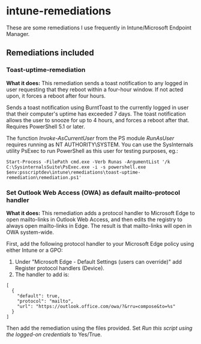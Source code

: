 # intune-remediations

These are some remediations I use frequently in Intune/Microsoft Endpoint Manager.

## Remediations included

### Toast-uptime-remediation
**What it does:** This remediation sends a toast notification to any logged in user requesting that they reboot within a four-hour window. If not acted upon, it forces a reboot after four hours.

Sends a toast notification using BurntToast to the currently logged in user that their computer's uptime has exceeded 7 days. The toast notification allows the user to snooze for up to 4 hours, and forces a reboot after that.
Requires PowerShell 5.1 or later.

The function *Invoke-AsCurrentUser* from the PS module *RunAsUser* requires running as NT AUTHORITY\SYSTEM. You can use the SysInternals utility PsExec to run PowerShell as this user for testing purposes, eg.:

`Start-Process -FilePath cmd.exe -Verb Runas -ArgumentList '/k C:\SysinternalsSuite\PsExec.exe -i -s powershell.exe $env:psscriptdev\intune\remediations\toast-uptime-remediation\remediation.ps1'`


### Set Outlook Web Access (OWA) as default mailto-protocol handler
**What it does:** This remediation adds a protocol handler to Microsoft Edge to open mailto-links in Outlook Web Access, and then edits the registry to always open mailto-links in Edge. The result is that mailto-links will open in OWA system-wide.

First, add the following protocol handler to your Microsoft Edge policy using either Intune or a GPO:

1. Under "Microsoft Edge - Default Settings (users can override)" add Register protocol handlers (Device).
2. The handler to add is:
```
[
  {
    "default": true,
    "protocol": "mailto",
    "url": "https://outlook.office.com/owa/?&rru=compose&to=%s"
  }
]
```
Then add the remediation using the files provided. Set *Run this script using the logged-on credentials* to Yes/True.
